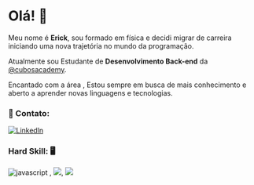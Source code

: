 
# Olá! :vulcan_salute:

Meu nome é **Erick**, sou  formado  em  física e decidi migrar de carreira iniciando uma nova trajetória no mundo da programação. 

Atualmente sou Estudante de **Desenvolvimento Back-end** da [@cubosacademy](https://cubos.academy).

Encantado com a área , Estou sempre em busca de mais conhecimento e aberto a aprender novas linguagens e tecnologias. 

### :e-mail: Contato:
[![Linkedln](https://img.shields.io/badge/LinkedIn-0077B5?style=for-the-badge&logo=linkedin&logoColor=white)](https://linkedin.com/in/erick-soares-rosa-522a606a)


### Hard Skill: :desktop_computer:
![javascript](https://img.shields.io/badge/JavaScript-323330?style=for-the-badge&logo=javascript&logoColor=F7DF1E) , ![](https://img.shields.io/badge/Node%20js-339933?style=for-the-badge&logo=nodedotjs&logoColor=white), ![](https://img.shields.io/badge/PostgreSQL-316192?style=for-the-badge&logo=postgresql&logoColor=white)



